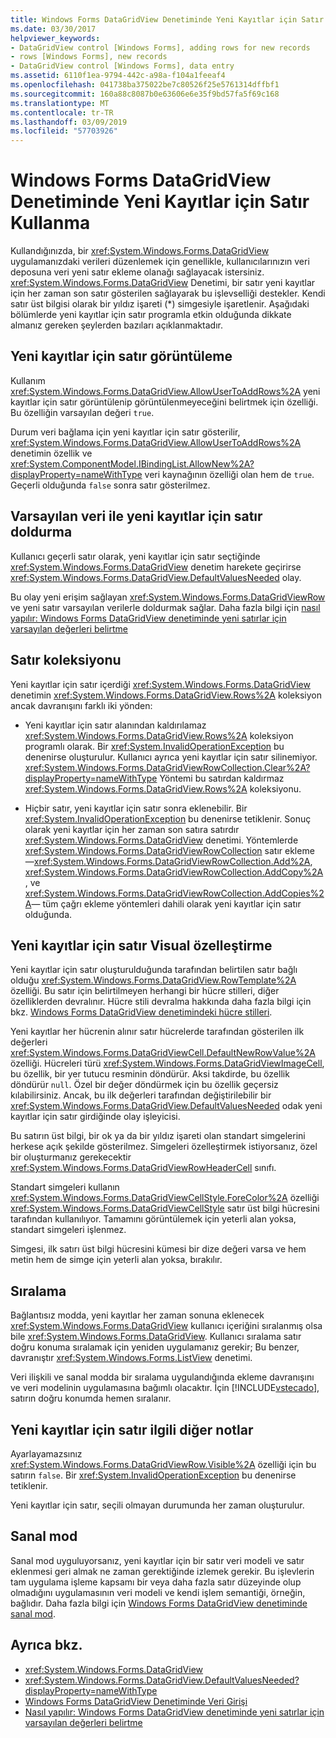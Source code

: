 ```yaml
---
title: Windows Forms DataGridView Denetiminde Yeni Kayıtlar için Satır Kullanma
ms.date: 03/30/2017
helpviewer_keywords:
- DataGridView control [Windows Forms], adding rows for new records
- rows [Windows Forms], new records
- DataGridView control [Windows Forms], data entry
ms.assetid: 6110f1ea-9794-442c-a98a-f104a1feeaf4
ms.openlocfilehash: 041738ba375022be7c80526f25e5761314dffbf1
ms.sourcegitcommit: 160a88c8087b0e63606e6e35f9bd57fa5f69c168
ms.translationtype: MT
ms.contentlocale: tr-TR
ms.lasthandoff: 03/09/2019
ms.locfileid: "57703926"
---
```

# <a name="using-the-row-for-new-records-in-the-windows-forms-datagridview-control"></a>Windows Forms DataGridView Denetiminde Yeni Kayıtlar için Satır Kullanma
Kullandığınızda, bir <xref:System.Windows.Forms.DataGridView> uygulamanızdaki verileri düzenlemek için genellikle, kullanıcılarınızın veri deposuna veri yeni satır ekleme olanağı sağlayacak istersiniz. <xref:System.Windows.Forms.DataGridView> Denetimi, bir satır yeni kayıtlar için her zaman son satır gösterilen sağlayarak bu işlevselliği destekler. Kendi satır üst bilgisi olarak bir yıldız işareti (*) simgesiyle işaretlenir. Aşağıdaki bölümlerde yeni kayıtlar için satır programla etkin olduğunda dikkate almanız gereken şeylerden bazıları açıklanmaktadır.  
  
## <a name="displaying-the-row-for-new-records"></a>Yeni kayıtlar için satır görüntüleme  
 Kullanım <xref:System.Windows.Forms.DataGridView.AllowUserToAddRows%2A> yeni kayıtlar için satır görüntülenip görüntülenmeyeceğini belirtmek için özelliği. Bu özelliğin varsayılan değeri `true`.  
  
 Durum veri bağlama için yeni kayıtlar için satır gösterilir, <xref:System.Windows.Forms.DataGridView.AllowUserToAddRows%2A> denetimin özellik ve <xref:System.ComponentModel.IBindingList.AllowNew%2A?displayProperty=nameWithType> veri kaynağının özelliği olan hem de `true`. Geçerli olduğunda `false` sonra satır gösterilmez.  
  
## <a name="populating-the-row-for-new-records-with-default-data"></a>Varsayılan veri ile yeni kayıtlar için satır doldurma  
 Kullanıcı geçerli satır olarak, yeni kayıtlar için satır seçtiğinde <xref:System.Windows.Forms.DataGridView> denetim harekete geçirirse <xref:System.Windows.Forms.DataGridView.DefaultValuesNeeded> olay.  
  
 Bu olay yeni erişim sağlayan <xref:System.Windows.Forms.DataGridViewRow> ve yeni satır varsayılan verilerle doldurmak sağlar. Daha fazla bilgi için [nasıl yapılır: Windows Forms DataGridView denetiminde yeni satırlar için varsayılan değerleri belirtme](specify-default-values-for-new-rows-in-the-datagrid.md)  
  
## <a name="the-rows-collection"></a>Satır koleksiyonu  
 Yeni kayıtlar için satır içerdiği <xref:System.Windows.Forms.DataGridView> denetimin <xref:System.Windows.Forms.DataGridView.Rows%2A> koleksiyon ancak davranışını farklı iki yönden:  
  
-   Yeni kayıtlar için satır alanından kaldırılamaz <xref:System.Windows.Forms.DataGridView.Rows%2A> koleksiyon programlı olarak. Bir <xref:System.InvalidOperationException> bu denenirse oluşturulur. Kullanıcı ayrıca yeni kayıtlar için satır silinemiyor. <xref:System.Windows.Forms.DataGridViewRowCollection.Clear%2A?displayProperty=nameWithType> Yöntemi bu satırdan kaldırmaz <xref:System.Windows.Forms.DataGridView.Rows%2A> koleksiyonu.  
  
-   Hiçbir satır, yeni kayıtlar için satır sonra eklenebilir. Bir <xref:System.InvalidOperationException> bu denenirse tetiklenir. Sonuç olarak yeni kayıtlar için her zaman son satıra satırdır <xref:System.Windows.Forms.DataGridView> denetimi. Yöntemlerde <xref:System.Windows.Forms.DataGridViewRowCollection> satır ekleme —<xref:System.Windows.Forms.DataGridViewRowCollection.Add%2A>, <xref:System.Windows.Forms.DataGridViewRowCollection.AddCopy%2A>, ve <xref:System.Windows.Forms.DataGridViewRowCollection.AddCopies%2A>— tüm çağrı ekleme yöntemleri dahili olarak yeni kayıtlar için satır olduğunda.  
  
## <a name="visual-customization-of-the-row-for-new-records"></a>Yeni kayıtlar için satır Visual özelleştirme  
 Yeni kayıtlar için satır oluşturulduğunda tarafından belirtilen satır bağlı olduğu <xref:System.Windows.Forms.DataGridView.RowTemplate%2A> özelliği. Bu satır için belirtilmeyen herhangi bir hücre stilleri, diğer özelliklerden devralınır. Hücre stili devralma hakkında daha fazla bilgi için bkz. [Windows Forms DataGridView denetimindeki hücre stilleri](cell-styles-in-the-windows-forms-datagridview-control.md).  
  
 Yeni kayıtlar her hücrenin alınır satır hücrelerde tarafından gösterilen ilk değerleri <xref:System.Windows.Forms.DataGridViewCell.DefaultNewRowValue%2A> özelliği. Hücreleri türü <xref:System.Windows.Forms.DataGridViewImageCell>, bu özellik, bir yer tutucu resminin döndürür. Aksi takdirde, bu özellik döndürür `null`. Özel bir değer döndürmek için bu özellik geçersiz kılabilirsiniz. Ancak, bu ilk değerleri tarafından değiştirilebilir bir <xref:System.Windows.Forms.DataGridView.DefaultValuesNeeded> odak yeni kayıtlar için satır girdiğinde olay işleyicisi.  
  
 Bu satırın üst bilgi, bir ok ya da bir yıldız işareti olan standart simgelerini herkese açık şekilde gösterilmez. Simgeleri özelleştirmek istiyorsanız, özel bir oluşturmanız gerekecektir <xref:System.Windows.Forms.DataGridViewRowHeaderCell> sınıfı.  
  
 Standart simgeleri kullanın <xref:System.Windows.Forms.DataGridViewCellStyle.ForeColor%2A> özelliği <xref:System.Windows.Forms.DataGridViewCellStyle> satır üst bilgi hücresini tarafından kullanılıyor. Tamamını görüntülemek için yeterli alan yoksa, standart simgeleri işlenmez.  
  
 Simgesi, ilk satırı üst bilgi hücresini kümesi bir dize değeri varsa ve hem metin hem de simge için yeterli alan yoksa, bırakılır.  
  
## <a name="sorting"></a>Sıralama  
 Bağlantısız modda, yeni kayıtlar her zaman sonuna eklenecek <xref:System.Windows.Forms.DataGridView> kullanıcı içeriğini sıralanmış olsa bile <xref:System.Windows.Forms.DataGridView>. Kullanıcı sıralama satır doğru konuma sıralamak için yeniden uygulamanız gerekir; Bu benzer, davranıştır <xref:System.Windows.Forms.ListView> denetimi.  
  
 Veri ilişkili ve sanal modda bir sıralama uygulandığında ekleme davranışını ve veri modelinin uygulamasına bağımlı olacaktır. İçin [!INCLUDE[vstecado](../../../../includes/vstecado-md.md)], satırın doğru konumda hemen sıralanır.  
  
## <a name="other-notes-on-the-row-for-new-records"></a>Yeni kayıtlar için satır ilgili diğer notlar  
 Ayarlayamazsınız <xref:System.Windows.Forms.DataGridViewRow.Visible%2A> özelliği için bu satırın `false`. Bir <xref:System.InvalidOperationException> bu denenirse tetiklenir.  
  
 Yeni kayıtlar için satır, seçili olmayan durumunda her zaman oluşturulur.  
  
## <a name="virtual-mode"></a>Sanal mod  
 Sanal mod uyguluyorsanız, yeni kayıtlar için bir satır veri modeli ve satır eklenmesi geri almak ne zaman gerektiğinde izlemek gerekir. Bu işlevlerin tam uygulama işleme kapsamı bir veya daha fazla satır düzeyinde olup olmadığını uygulamasının veri modeli ve kendi işlem semantiği, örneğin, bağlıdır. Daha fazla bilgi için [Windows Forms DataGridView denetiminde sanal mod](virtual-mode-in-the-windows-forms-datagridview-control.md).  
  
## <a name="see-also"></a>Ayrıca bkz.
- <xref:System.Windows.Forms.DataGridView>
- <xref:System.Windows.Forms.DataGridView.DefaultValuesNeeded?displayProperty=nameWithType>
- [Windows Forms DataGridView Denetiminde Veri Girişi](data-entry-in-the-windows-forms-datagridview-control.md)
- [Nasıl yapılır: Windows Forms DataGridView denetiminde yeni satırlar için varsayılan değerleri belirtme](specify-default-values-for-new-rows-in-the-datagrid.md)
